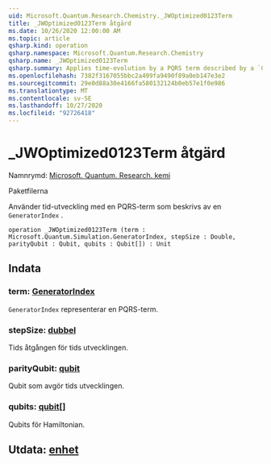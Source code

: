 ```yaml
---
uid: Microsoft.Quantum.Research.Chemistry._JWOptimized0123Term
title: _JWOptimized0123Term åtgärd
ms.date: 10/26/2020 12:00:00 AM
ms.topic: article
qsharp.kind: operation
qsharp.namespace: Microsoft.Quantum.Research.Chemistry
qsharp.name: _JWOptimized0123Term
qsharp.summary: Applies time-evolution by a PQRS term described by a `GeneratorIndex`.
ms.openlocfilehash: 7382f3167055bbc2a499fa9490f89a0eb147e3e2
ms.sourcegitcommit: 29e0d88a30e4166fa580132124b0eb57e1f0e986
ms.translationtype: MT
ms.contentlocale: sv-SE
ms.lasthandoff: 10/27/2020
ms.locfileid: "92726418"
---
```

# <a name="_jwoptimized0123term-operation"></a>_JWOptimized0123Term åtgärd

Namnrymd: [Microsoft. Quantum. Research. kemi](xref:Microsoft.Quantum.Research.Chemistry)

Paketfilerna [](https://nuget.org/packages/)


Använder tid-utveckling med en PQRS-term som beskrivs av en `GeneratorIndex` .

```qsharp
operation _JWOptimized0123Term (term : Microsoft.Quantum.Simulation.GeneratorIndex, stepSize : Double, parityQubit : Qubit, qubits : Qubit[]) : Unit
```


## <a name="input"></a>Indata

### <a name="term--generatorindex"></a>term: [GeneratorIndex](xref:Microsoft.Quantum.Simulation.GeneratorIndex)

`GeneratorIndex` representerar en PQRS-term.


### <a name="stepsize--double"></a>stepSize: [dubbel](xref:microsoft.quantum.lang-ref.double)

Tids åtgången för tids utvecklingen.


### <a name="parityqubit--qubit"></a>parityQubit: [qubit](xref:microsoft.quantum.lang-ref.qubit)

Qubit som avgör tids utvecklingen.


### <a name="qubits--qubit"></a>qubits: [qubit](xref:microsoft.quantum.lang-ref.qubit)[]

Qubits för Hamiltonian.



## <a name="output--unit"></a>Utdata: [enhet](xref:microsoft.quantum.lang-ref.unit)

